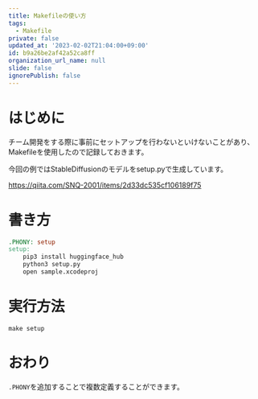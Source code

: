 ```yaml
---
title: Makefileの使い方
tags:
  - Makefile
private: false
updated_at: '2023-02-02T21:04:00+09:00'
id: b9a26be2af42a52ca8ff
organization_url_name: null
slide: false
ignorePublish: false
---
```

# はじめに
チーム開発をする際に事前にセットアップを行わないといけないことがあり、Makefileを使用したので記録しておきます。

今回の例ではStableDiffusionのモデルをsetup.pyで生成しています。

https://qiita.com/SNQ-2001/items/2d33dc535cf106189f75

# 書き方
```Makefile
.PHONY: setup
setup:
	pip3 install huggingface_hub
	python3 setup.py
	open sample.xcodeproj
```

# 実行方法
```:コマンド
make setup
```

# おわり
`.PHONY`を追加することで複数定義することができます。
